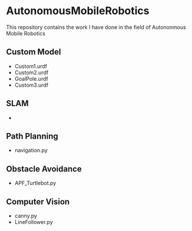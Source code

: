 # AutonomousMobileRobotics
This repository contains the work I have done in the field of Autononmous Mobile Robotics

## Custom Model
* Custom1.urdf
* Custom2.urdf
* GoalPole.urdf
* Custom3.urdf

## SLAM
* 

## Path Planning
* navigation.py

## Obstacle Avoidance 
* APF_Turtlebot.py

## Computer Vision
* canny.py
* LineFollower.py

